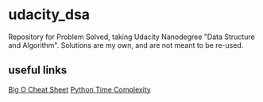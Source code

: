 # udacity_dsa

Repository for Problem Solved, taking Udacity Nanodegree "Data Structure and Algorithm". Solutions
are my own, and are not meant to be re-used.

## useful links

[Big O Cheat Sheet](https://www.bigocheatsheet.com/)
[Python Time Complexity](https://wiki.python.org/moin/TimeComplexity)
